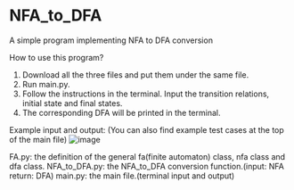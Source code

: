 # NFA_to_DFA
A simple program implementing NFA to DFA conversion

How to use this program?
1. Download all the three files and put them under the same file.
2. Run main.py.
3. Follow the instructions in the terminal. Input the transition relations, initial state and final states.
4. The corresponding DFA will be printed in the terminal.

Example input and output:
(You can also find example test cases at the top of the main file)
![image](https://user-images.githubusercontent.com/48944621/220795121-4839cf25-e048-443e-aa73-f82bfc05e524.png)

FA.py: the definition of the general fa(finite automaton) class, nfa class and dfa class.
NFA_to_DFA.py: the NFA_to_DFA conversion function.(input: NFA return: DFA)
main.py: the main file.(terminal input and output)
